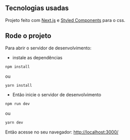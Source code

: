 ## Tecnologias usadas

Projeto feito com [Next.js](https://nextjs.org/) e [Styled Components](https://styled-components.com/) para o css.

## Rode o projeto

Para abrir o servidor de desenvolvimento:

- instale as dependências

```bash
npm install
```

ou

```bash
yarn install
```

- Então inicie o servidor de desenvolvimento

```bash
npm run dev
```

ou

```bash
yarn dev
```

Então acesse no seu navegador: [http://localhost:3000/](http://localhost:3000/)

<!-- ## Deploy on Vercel -->
